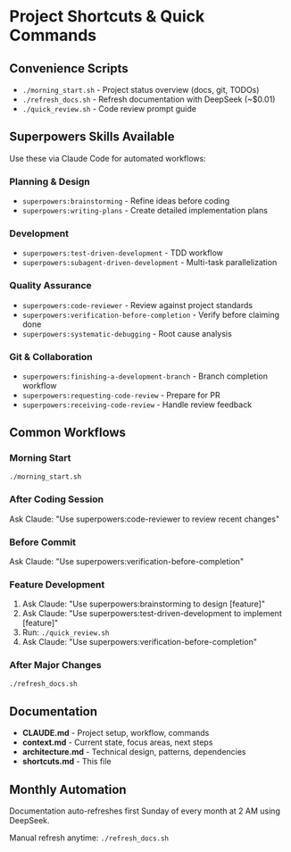 # Project Shortcuts & Quick Commands

## Convenience Scripts
- `./morning_start.sh` - Project status overview (docs, git, TODOs)
- `./refresh_docs.sh` - Refresh documentation with DeepSeek (~$0.01)
- `./quick_review.sh` - Code review prompt guide

## Superpowers Skills Available
Use these via Claude Code for automated workflows:

### Planning & Design
- `superpowers:brainstorming` - Refine ideas before coding
- `superpowers:writing-plans` - Create detailed implementation plans

### Development
- `superpowers:test-driven-development` - TDD workflow
- `superpowers:subagent-driven-development` - Multi-task parallelization

### Quality Assurance
- `superpowers:code-reviewer` - Review against project standards
- `superpowers:verification-before-completion` - Verify before claiming done
- `superpowers:systematic-debugging` - Root cause analysis

### Git & Collaboration
- `superpowers:finishing-a-development-branch` - Branch completion workflow
- `superpowers:requesting-code-review` - Prepare for PR
- `superpowers:receiving-code-review` - Handle review feedback

## Common Workflows

### Morning Start
```bash
./morning_start.sh
```

### After Coding Session
Ask Claude: "Use superpowers:code-reviewer to review recent changes"

### Before Commit
Ask Claude: "Use superpowers:verification-before-completion"

### Feature Development
1. Ask Claude: "Use superpowers:brainstorming to design [feature]"
2. Ask Claude: "Use superpowers:test-driven-development to implement [feature]"
3. Run: `./quick_review.sh`
4. Ask Claude: "Use superpowers:verification-before-completion"

### After Major Changes
```bash
./refresh_docs.sh
```

## Documentation

- **CLAUDE.md** - Project setup, workflow, commands
- **context.md** - Current state, focus areas, next steps
- **architecture.md** - Technical design, patterns, dependencies
- **shortcuts.md** - This file

## Monthly Automation

Documentation auto-refreshes first Sunday of every month at 2 AM using DeepSeek.

Manual refresh anytime: `./refresh_docs.sh`
